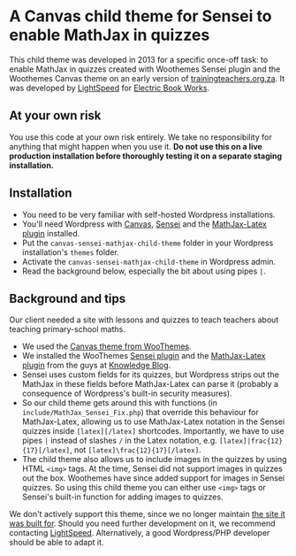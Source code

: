 # A Canvas child theme for Sensei to enable MathJax in quizzes

This child theme was developed in 2013 for a specific once-off task: to enable MathJax in quizzes created with Woothemes Sensei plugin and the Woothemes Canvas theme on an early version of [trainingteachers.org.za](http://trainingteachers.org.za). It was developed by [LightSpeed](http://lsdev.biz) for [Electric Book Works](http://electricbookworks.com).

## At your own risk

You use this code at your own risk entirely. We take no responsibility for anything that might happen when you use it. **Do not use this on a live production installation before thoroughly testing it on a separate staging installation.**

## Installation

* You need to be very familiar with self-hosted Wordpress installations.
* You'll need Wordpress with [Canvas](http://www.woothemes.com/products/canvas/), [Sensei](http://www.woothemes.com/products/sensei/) and the [MathJax-Latex plugin](http://wordpress.org/plugins/mathjax-latex/) installed.
* Put the `canvas-sensei-mathjax-child-theme` folder in your Wordpress installation's `themes` folder.
* Activate the `canvas-sensei-mathjax-child-theme` in Wordpress admin.
* Read the background below, especially the bit about using pipes `|`.

## Background and tips

Our client needed a site with lessons and quizzes to teach teachers about teaching primary-school maths.

* We used the [Canvas theme from WooThemes](http://www.woothemes.com/products/canvas/).
* We installed the WooThemes [Sensei plugin](http://www.woothemes.com/products/sensei/) and the [MathJax-Latex plugin](http://wordpress.org/plugins/mathjax-latex/) from the guys at [Knowledge Blog](http://knowledgeblog.org/mathjax-latex-wordpress-plugin).
* Sensei uses custom fields for its quizzes, but Wordpress strips out the MathJax in these fields before MathJax-Latex can parse it (probably a consequence of Wordpress's built-in security measures). 
* So our child theme gets around this with functions (in `include/MathJax_Sensei_Fix.php`) that override this behaviour for MathJax-Latex, allowing us to use MathJax-Latex notation in the Sensei quizzes inside `[latex][/latex]` shortcodes. Importantly, we have to use pipes `|` instead of slashes `/` in the Latex notation, e.g. `[latex]|frac{12}{17}[/latex]`, not `[latex]\frac{12}{17}[/latex]`.
* The child theme also allows us to include images in the quizzes by using HTML `<img>` tags. At the time, Sensei did not support images in quizzes out the box. Woothemes have since added support for images in Sensei quizzes. So using this child theme you can either use `<img>` tags or Sensei's built-in function for adding images to quizzes.

We don't actively support this theme, since we no longer maintain [the site it was built for](http://trainingteachers.org.za). Should you need further development on it, we recommend contacting [LightSpeed](http://www.lsdev.biz). Alternatively, a good Wordpress/PHP developer should be able to adapt it.
